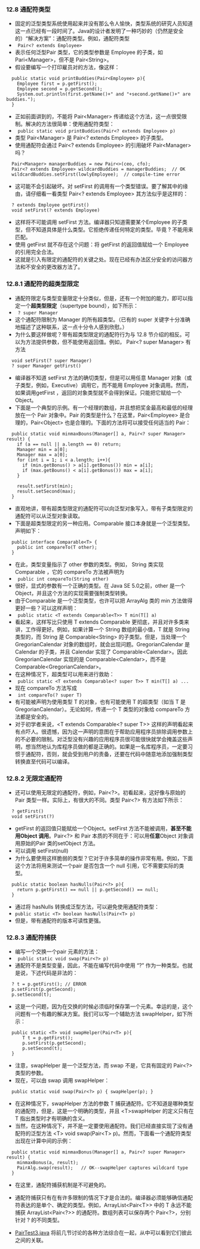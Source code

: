 ### 12.8 通配符类型
- 固定的泛型类型系统使用起来并没有那么令人愉快，类型系统的研究人员知道这一点已经有一段时间了。Java的设计者发明了一种巧妙的（仍然是安全的）“解决方案”：通配符类型。例如，通配符类型
- ` Pair<? extends Employee>`
- 表示任何泛型Pair 类型，它的类型参数是 Employee 的子类，如 Pari\<Manager\>，但不是 Pair\<String\>。
- 假设要编写一个打印雇员对的方法，像这样：
```
  public static void printBuddies(Pair<Employee> p){
    Employee first = p.getFirst();
    Employee second = p.getSecond();
    System.out.println(first.getName()+" and "+second.getName()+" are buddies.");
  }
```
- 正如前面讲到的，不能将 Pair\<Manager\> 传递给这个方法，这一点很受限制。解决的方法很简单：使用通配符类型：
- ` public static void printBuddies(Pair<? extends Employee> p)`
- 类型 Pair\<Manager\> 是 Pair\<? extends Employee\> 的子类型。
- 使用通配符会通过 Pair\<? extends Employee\> 的引用破坏 Pair\<Manager\> 吗？
```
  Pair<Manager> managerBuddies = new Pair<>(ceo, cfo);
  Pair<? extends Employee> wildcardBuddies = managerBuddies;  // OK
  wildcardBuddies.setFirst(lowlyEmployee);  // compile-time error
```
- 这可能不会引起破坏。对 setFirst 的调用有一个类型错误。要了解其中的缘由，请仔细看一看类型 Pair\<? extends Employee\> 其方法似乎是这样的：
```
  ? extends Employee getFirst()
  void setFirst(? extends Employee)
```
- 这样将不可能调用 setFirst 方法。编译器只知道需要某个Employee 的子类型，但不知道具体是什么类型。它拒绝传递任何特定的类型。毕竟 ? 不能用来匹配。
- 使用 getFirst 就不存在这个问题：将 getFirst 的返回值赋给一个 Employee 的引用完全合法。
- 这就是引入有限定的通配符的关键之处。现在已经有办法区分安全的访问器方法和不安全的更改器方法了。
> 
### 12.8.1 通配符的超类型限定
- 通配符限定与类型变量限定十分类似，但是，还有一个附加的能力，即可以指定一个**超类型限定**（supertype bound），如下所示：
- ` ? super Manager`
- 这个通配符限制为 Manager 的所有超类型。（已有的 super 关键字十分准确地描述了这种联系，这一点十分令人感到欣慰。）
- 为什么要这样做呢？带有超类型限定的通配符行为与 12.8 节介绍的相反。可以为方法提供参数，但不能使用返回值。例如， Pair\<? super Manager\> 有方法
```
  void setFirst(? super Manager)
  ? super Manager getFirst()
```
- 编译器不知道 setFirst 方法的确切类型，但是可以用任意 Manager 对象（或子类型，例如，Executive）调用它，而不能用 Employee 对象调用。然而，如果调用getFirst ，返回的对象类型就不会得到保证。只能把它赋给一个Object。
- 下面是一个典型的示例。有一个经理的数组，并且想把奖金最高和最低的经理放在一个 Pair 对象中。Pair 的类型是什么？在这里，Pair\<Employee\> 是合理的，Pair\<Object\> 也是合理的。下面的方法将可以接受任何适当的 Pair：
```
  public static void minmaxBouns(Manager[] a, Pair<? super Manager> result) {
    if (a == null || a.length == 0) return;
    Manager min = a[0];
    Manager max = a[0];
    for (int i = 1; i < a.length; i++){
      if (min.getBonus() > a[i].getBonus()) min = a[i];
      if (max.getBouns() < a[i].getBonus()) max = a[i];
    }
    
    result.setFirst(min);
    result.setSecond(max);
  }
```
- 直观地讲，带有超类型限定的通配符可以向泛型对象写入，带有子类型限定的通配符可以从泛型对象读取。
- 下面是超类型限定的另一种应用。Comparable 接口本身就是一个泛型类型。声明如下：
```
  public interface Comparable<T> {
    public int compareTo(T other);  
  }
```
- 在此，类型变量指示了 other 参数的类型。例如， String 类实现 Comparable<String> ，它的 compareTo 方法被声明为
- ` public int compareTo(String other)`
- 很好，显式的参数有一个正确的类型。在 Java SE 5.0之前，other 是一个 Object，并且这个方法的实现需要强制类型转换。
- 由于Comparable 是一个泛型类型，也许可以把 ArrayAlg 类的 min 方法做得更好一些？可以这样声明：
- ` public static <T extends Comparable<T>> T min(T[] a)`
- 看起来，这样写比只使用 T extends Comparable 更彻底，并且对许多类来讲，工作得更好。例如，如果计算一个 String 数组的最小值，T 就是 String 类型的，而 String 是 Comparable\<String\> 的子类型。但是，当处理一个 GregorianCalendar 对象的数组时，就会出现问题。GregorianCalendar 是 Calendar 的子类，并且 Calendar 实现了 Comparable\<Calendar\>。因此 GregorianCalendar 实现的是 Comparable\<Calendar\>，而不是 Comparable\<GregorianCalendar\>。
- 在这种情况下，超类型可以用来进行救助：
- ` public static <T extends Comparable<? super T>> T min(T[] a) ...`
- 现在 compareTo 方法写成
- ` int compareTo(? super T)`
- 有可能被声明为使用类型 T 的对象，也有可能使用 T 的超类型（如当 T 是 GregorianCalendar）。无论如何，传递一个 T 类型的对象给 compareTo 方法都是安全的。
- 对于初学者来说，\<T extends Comparable\<? super T\>\> 这样的声明看起来有点吓人。很遗憾，因为这一声明的意图在于帮助应用程序员排除调用参数上的不必要的限制。对泛型没有兴趣的应用程序员很可能很快就学会掩盖这些声明，想当然地认为库程序员做的都是正确的。如果是一名库程序员，一定要习惯于通配符，否则，就会受到用户的责备，还要在代码中随意地添加强制类型转换直至代码可以编译。
> 
### 12.8.2 无限定通配符 
- 还可以使用无限定的通配符，例如，Pair\<?\>。初看起来，这好像与原始的Pair 类型一样。实际上，有很大的不同。类型 Pair\<?\> 有方法如下所示：
```
  ? getFirst()
  void setFirst(?)
```
- getFirst 的返回值只能赋给一个Object。setFirst 方法不能被调用，**甚至不能用Object 调用**。Pair\<?\> 和 Pair 本质的不同在于：可以用**任意**Object 对象调用原始的Pair 类的setObject 方法。
- 可以调用 setFirst(null)
- 为什么要使用这样脆弱的类型？它对于许多简单的操作非常有用。例如，下面这个方法将用来测试一个pair 是否包含一个 null 引用，它不需要实际的类型。
```
  public static boolean hasNulls(Pair<?> p){
    return p.getFirst() == null || p.getSecond() == null;
  }
```
- 通过将 hasNulls 转换成泛型方法，可以避免使用通配符类型：
- ` public static <T> boolean hasNulls(Pair<T> p) `  
- 但是，带有通配符的版本可读性更强。
> 
### 12.8.3 通配符捕获
- 编写一个交换一个pair 元素的方法：
- ` public static void swap(Pair<?> p)`
- 通配符不是类型变量，因此，不能在编写代码中使用 “?” 作为一种类型。也就是说，下述代码是非法的：
```
  ? t = p.getFirst(); // ERROR
  p.setFirst(p.getSecond);
  p.setSecond(t);
```
- 这是一个问题，因为在交换的时候必须临时保存第一个元素。幸运的是，这个问题有一个有趣的解决方案。我们可以写一个辅助方法 swapHelper，如下所示：
```
  public static <T> void swapHelper(Pair<T> p){
      T t = p.getFirst();
      p.setFirst(p.getSecond);
      p.setSecond(t);
  }
```
- 注意，swapHelper 是一个泛型方法，而 swap 不是，它具有固定的 Pair\<?\> 类型的参数。
- 现在，可以由 swap 调用 swapHelper：
```
  public static void swap(Pair<?> p) { swapHelper(p); }
```
- 在这种情况下，swapHelper 方法的参数 T 捕获通配符。它不知道是哪种类型的通配符，但是，这是一个明确的类型，并且 \<T\>swapHelper 的定义只有在 T 指出类型时才有明确的含义。
- 当然，在这种情况下，并不是一定要使用通配符。我们已经直接实现了没有通配符的泛型方法 \<T\> void swap(Pair\<T\> p)。然而，下面看一个通配符类型出现在计算中间的示例：
```
  public static void minmaxBonus(Manager[] a, Pair<? super Manager> result) {
    minmaxBonus(a, result);
    PairAlg.swap(result);   // OK--swapHelper captures wildcard type
  }
```
- 在这里，通配符捕获机制是不可避免的。
- 通配符捕获只有在有许多限制的情况下才是合法的。编译器必须能够确信通配符表达的是单个、确定的类型。例如，ArrayList\<Pair\<T\>\> 中的 T 永远不能捕获 ArrayList\<Pair\<?\>\> 的通配符。数组列表可以保存两个 Pair\<?\>，分别针对 ? 的不同类型。

- [PairTest3.java](https://github.com/lu666666/notebooks/blob/master/CoreJavaVolume-I/v1ch12/pair3/PairTest3.java) 将前几节讨论的各种方法综合在一起，从中可以看到它们彼此之间的关联。












